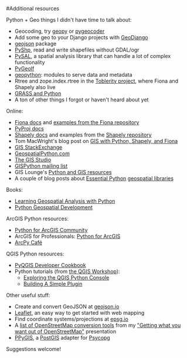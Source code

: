 #Additional resources

Python + Geo things I didn't have time to talk about:

* Geocoding, try [geopy](https://pypi.python.org/pypi/geopy) or [pygeocoder](https://pypi.python.org/pypi/pygeocoder)
* Add some geo to your Django projects with [GeoDjango](http://geodjango.org/)
* [geojson](https://pypi.python.org/pypi/geojson/) package
* [PyShp](https://pypi.python.org/pypi/pyshp), read and write shapefiles without GDAL/ogr 
* [PySAL](http://pysal.readthedocs.org/en/latest/), a spatial analysis library that can handle a lot of complex functionality
* [PyGeoIf](https://pypi.python.org/pypi/pygeoif)
* [geopython](http://geopython.github.io/): modules to serve data and metadata 
* Rtree and zope.index.rtree in the [Toblerity project](http://toblerity.org/), where Fiona and Shapely also live
* [GRASS and Python](http://grasswiki.osgeo.org/wiki/GRASS_and_Python)
* A ton of other things I forgot or haven't heard about yet

Online:

* [Fiona docs](http://toblerity.org/fiona/fiona.html) and [examples from the Fiona repository](https://github.com/Toblerity/Fiona/tree/master/examples)
* [PyProj docs](http://pyproj.googlecode.com/svn/trunk/docs/index.html)
* [Shapely docs](http://toblerity.org/shapely/manual.html) and examples from the [Shapely repository](https://github.com/Toblerity/Shapely/tree/master/shapely/examples)
* Tom MacWright's blog post on [GIS with Python, Shapely, and Fiona](http://www.macwright.org/2012/10/31/gis-with-python-shapely-fiona.html)
* [GIS StackExchange](http://gis.stackexchange.com)
* [GeospatialPython.com](http://geospatialpython.com/)
* [The GIS Studio](http://gisstudio.wordpress.com/)
* [GISPython mailing list](http://lists.gispython.org/mailman/listinfo/community)
* GIS Lounge's [Python and GIS resources](http://www.gislounge.com/python-and-gis-resources/)
* A couple of blog posts about [Essential Python](http://www.carsonfarmer.com/2013/07/essential-python-geo-libraries/) [geospatial libraries](http://spatialdemography.org/essential-python-geospatial-libraries/)

Books:

* [Learning Geospatial Analysis with Python](https://www.packtpub.com/learning-geospatial-analysis-with-python/book)
* [Python Geospatial Development](https://www.packtpub.com/python-geospatial-development-second-edition/book)

ArcGIS Python resources:

* [Python for ArcGIS Community](http://resources.arcgis.com/en/communities/python/)
* ArcGIS for Professionals: [Python for ArcGIS](http://pro.arcgis.com/en/analysis/python/)
* [ArcPy Café](http://arcpy.wordpress.com/)

QGIS Python resources: 

* [PyQGIS Developer Cookbook](http://www.qgis.org/en/docs/pyqgis_developer_cookbook/intro.html)
* Python tutorials (from [the QGIS Workshop](http://www.qgisworkshop.org/html/workshop/index.html)):
	* [Exploring the QGIS Python Console](http://www.qgisworkshop.org/html/workshop/python_in_qgis_tutorial2.html)
	* [Building A Simple Plugin](http://www.qgisworkshop.org/html/workshop/plugins_tutorial.html)


Other useful stuff:

* Create and convert GeoJSON at [geojson.io](http://geojson.io)
* [Leaflet](http://leafletjs.com/), an easy way to get started with web mapping
* Find coordinate systems/projections at [epsg.io](http://epsg.io/)
* A [list of OpenStreetMap conversion tools](https://github.com/pdxmele/gwyw-osm/blob/master/converters.md) from my ["Getting what you want out of OpenStreetMap"](https://github.com/pdxmele/gwyw-osm/) presentation
* [PPyGIS](https://pypi.python.org/pypi/PPyGIS), a [PostGIS](http://postgis.refractions.net/) adapter for [Psycopg](https://pypi.python.org/pypi/psycopg2)

Suggestions welcome!